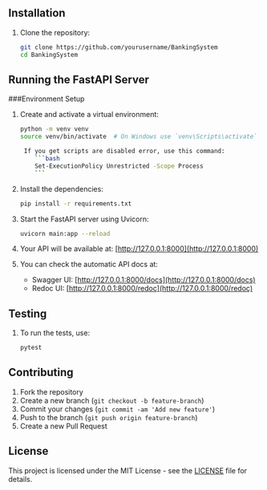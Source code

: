 
## Installation

1. Clone the repository:
    ```bash
    git clone https://github.com/yourusername/BankingSystem
    cd BankingSystem
    ```

## Running the FastAPI Server
###Environment Setup
1. Create and activate a virtual environment:
    ```bash
    python -m venv venv
    source venv/bin/activate  # On Windows use `venv\Scripts\activate`

     If you get scripts are disabled error, use this command: 
        ```bash
        Set-ExecutionPolicy Unrestricted -Scope Process
        ```
    ```

3. Install the dependencies:
    ```bash
    pip install -r requirements.txt
    ```
1. Start the FastAPI server using Uvicorn:
    ```bash
    uvicorn main:app --reload
    ```

2. Your API will be available at: [http://127.0.0.1:8000](http://127.0.0.1:8000)

3. You can check the automatic API docs at:
    - Swagger UI: [http://127.0.0.1:8000/docs](http://127.0.0.1:8000/docs)
    - Redoc UI: [http://127.0.0.1:8000/redoc](http://127.0.0.1:8000/redoc)

## Testing

1. To run the tests, use:
    ```bash
    pytest
    ```


## Contributing

1. Fork the repository
2. Create a new branch (`git checkout -b feature-branch`)
3. Commit your changes (`git commit -am 'Add new feature'`)
4. Push to the branch (`git push origin feature-branch`)
5. Create a new Pull Request

## License

This project is licensed under the MIT License - see the [LICENSE](LICENSE) file for details.


